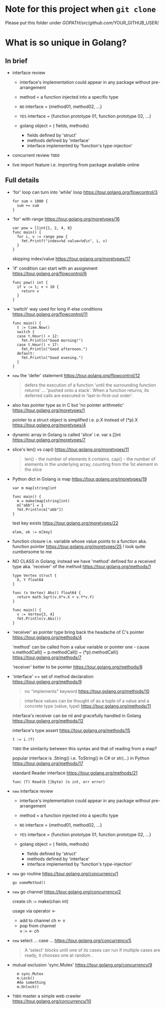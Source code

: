 Note for this project when `git clone`
===
Please put this folder under $GOPATH/src/github.com/$YOUR_GITHUB_USER/

What is so unique in Golang?
===

In brief
---
  
- interface review
  - interface's implementation could appear in any package without pre-arrangement
  - method = a function injected into a specific type
  - `NO` interface = {method01, method02, ...}
  - `YES` interface = {function prototype 01, function prototype 02, ...}

  - golang object = { fields, methods}
    + fields  defined by 'struct'
    + methods defined by 'interface'
    + interface implemented by 'function's type-injection'
    
- concurrent review `TODO`

- live import feature i.e. importing from package available online 
    

Full details
---
- 'for' loop can turn into 'while' loop
  https://tour.golang.org/flowcontrol/3
  
  ```
  for sum < 1000 {
    sum += sum
  }
  ```
  
- 'for' with range
  https://tour.golang.org/moretypes/16
  
  ```
  var pow = []int{1, 2, 4, 8}
  func main() {
    for i, v := range pow {
      fmt.Printf("index=%d value=%d\n", i, v)
    }
  }
  ```
  
  skipping index/value 
  https://tour.golang.org/moretypes/17


- 'if' condition can start with an assignment
  https://tour.golang.org/flowcontrol/6
  
  ```
  func pow() int {
    if v := 1; v < 10 {
      return v
    }
  }
  ```

- 'switch' way used for long if-else conditions
  https://tour.golang.org/flowcontrol/11
  
  ```
  func main() {
    t := time.Now()
    switch {
    case t.Hour() < 12:
      fmt.Println("Good morning!")
    case t.Hour() < 17:
      fmt.Println("Good afternoon.")
    default:
      fmt.Println("Good evening.")
    }
  }

  ```
  
- `new` the 'defer' statement
  https://tour.golang.org/flowcontrol/12
  > defers the execution of a function 'until the surrounding function returns'
  > ... 'pushed onto a stack'. When a function returns, its deferred calls are executed in 'last-in-first-out order'.
    
- also has pointer type as in C but 'no pointer arithmetic'
  https://tour.golang.org/moretypes/1
  
  pointer to a struct object is simplified i.e. p.X instead of (*p).X
  https://tour.golang.org/moretypes/4

- dynamic array in Golang is called 'slice' i.e. var s []int
  https://tour.golang.org/moretypes/7
  
- slice's len() vs cap()
  https://tour.golang.org/moretypes/11
  > len() - the number of elements it contains.
  > cap() - the number of elements in the underlying array, counting from the 1st element in the slice

- Python dict in Golang is map
  https://tour.golang.org/moretypes/19
  
  ```
  var m map[string]int
  
  func main() {
  	m = make(map[string]int)
  	m["abb"] = 1
  	fmt.Println(m["abb"])
  }
  ```
  
  test key exists
  https://tour.golang.org/moretypes/22
  ```
  elem, ok := m[key]
  ```
  
- function closure i.e. variable whose value points to a function aka. function pointer
  https://tour.golang.org/moretypes/25
  ! look quite cumbersome to me
  
- NO CLASS in Golang; instead we have 'method' defined for a received type aka. 'receiver' of the method
  https://tour.golang.org/methods/1
  ```
  type Vertex struct {
    X, Y float64
  }
  
  func (v Vertex) Abs() float64 {
    return math.Sqrt(v.X*v.X + v.Y*v.Y)
  }
  
  func main() {
    v := Vertex{3, 4}
    fmt.Println(v.Abs())
  }
  ```
  
- 'receiver' as pointer type bring back the headache of C's pointer
  https://tour.golang.org/methods/4
  
  'method' can be called from a value variable or pointer one - cause v.methodCall() ~ p.methodCall() ~ (*p).methodCall()
  https://tour.golang.org/methods/7
  
  'receiver' better to be pointer
  https://tour.golang.org/methods/8
  
- 'interface' == set of method declaration
  https://tour.golang.org/methods/9
  
  > no "implements" keyword
  https://tour.golang.org/methods/10
  
  > interface values can be thought of as a tuple of a value and a concrete type (value, type)
  https://tour.golang.org/methods/11
  
  interface's receiver can be nil and gracefully handled in Golang
  https://tour.golang.org/methods/12
  
  interface's type assert 
  https://tour.golang.org/methods/15
  ```
  t := i.(T)
  ```
  `TODO` the similarity between this syntax and that of reading from a map?
  
  popular interface is .String() i.e. ToString() in C# or str(...) in Python
  https://tour.golang.org/methods/17
  
  standard Reader interface
  https://tour.golang.org/methods/21
  ```
  func (T) Read(b []byte) (n int, err error)
  ```
  
- `new` interface review
  - interface's implementation could appear in any package without pre-arrangement
  - method = a function injected into a specific type
  - `NO` interface = {method01, method02, ...}
  - `YES` interface = {function prototype 01, function prototype 02, ...}

  - golang object = { fields, methods}
    + fields  defined by 'struct'
    + methods defined by 'interface'
    + interface implemented by 'function's type-injection'
    
- `new` go routine 
  https://tour.golang.org/concurrency/1
  ```
  go someMethod()
  ```
  
- `new` go channel
  https://tour.golang.org/concurrency/2

  create
  ch := make(chan int)
  
  usage via operator <-
  - add to channel
    ch <- v
  - pop from channel  
    v := <- ch

- `new` select ... case ...
  https://tour.golang.org/concurrency/5
  > A 'select' blocks until one of its cases can run
  > if multiple cases are ready, it chooses one at random .
  
- mutual exclusion 'sync.Mutex'
  https://tour.golang.org/concurrency/9
  ```
	m sync.Mutex
	m.Lock()
	#do something
	m.Unlock()
  ```
  
- `TODO` master a simple web crawler
  https://tour.golang.org/concurrency/10
